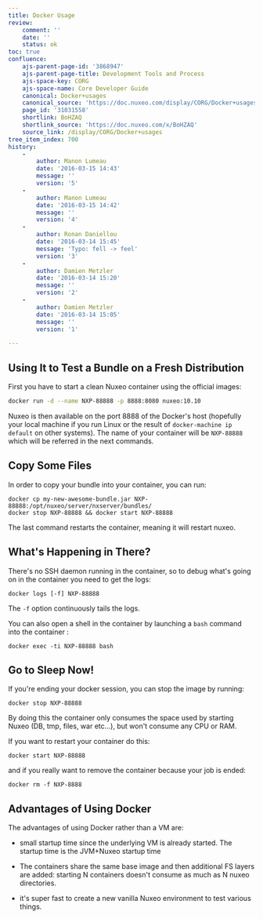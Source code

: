 ```yaml
---
title: Docker Usage
review:
    comment: ''
    date: ''
    status: ok
toc: true
confluence:
    ajs-parent-page-id: '3868947'
    ajs-parent-page-title: Development Tools and Process
    ajs-space-key: CORG
    ajs-space-name: Core Developer Guide
    canonical: Docker+usages
    canonical_source: 'https://doc.nuxeo.com/display/CORG/Docker+usages'
    page_id: '31031558'
    shortlink: BoHZAQ
    shortlink_source: 'https://doc.nuxeo.com/x/BoHZAQ'
    source_link: /display/CORG/Docker+usages
tree_item_index: 700
history:
    -
        author: Manon Lumeau
        date: '2016-03-15 14:43'
        message: ''
        version: '5'
    -
        author: Manon Lumeau
        date: '2016-03-15 14:42'
        message: ''
        version: '4'
    -
        author: Ronan Daniellou
        date: '2016-03-14 15:45'
        message: 'Typo: fell -> feel'
        version: '3'
    -
        author: Damien Metzler
        date: '2016-03-14 15:20'
        message: ''
        version: '2'
    -
        author: Damien Metzler
        date: '2016-03-14 15:05'
        message: ''
        version: '1'

---
```

## Using It to Test a Bundle on a Fresh Distribution

First you have to start a clean Nuxeo container using the official images:

```bash
docker run -d --name NXP-88888 -p 8888:8080 nuxeo:10.10
```

Nuxeo is then available on the port 8888 of the Docker's host (hopefully your local machine if you run Linux or the result of `docker-machine ip default` on other systems). The name of your container will be `NXP-88888` which will be referred in the next commands.

## Copy Some Files

In order to copy your bundle into your container, you can run:

```
docker cp my-new-awesome-bundle.jar NXP-88888:/opt/nuxeo/server/nxserver/bundles/
docker stop NXP-88888 && docker start NXP-88888
```

The last command restarts the container, meaning it will restart nuxeo.

## What's Happening in There?

There's no SSH daemon running in the container, so to debug what's going on in the container you need to get the logs:

```
docker logs [-f] NXP-88888
```

The `-f` option continuously tails the logs.

You can also open a shell in the container by launching a `bash` command into the container :

```
docker exec -ti NXP-88888 bash
```

## Go to Sleep Now!

If you're ending your docker session, you can stop the image by running:

```
docker stop NXP-88888
```

By doing this the container only consumes the space used by starting Nuxeo (DB, tmp, files, war etc...), but won't consume any CPU or RAM.

If you want to restart your container do this:

```
docker start NXP-88888
```

and if you really want to remove the container because your job is ended:

```
docker rm -f NXP-8888
```

## Advantages of Using Docker

The advantages of using Docker rather than a VM are:

* small startup time since the underlying VM is already started. The startup time is the JVM+Nuxeo startup time

* The containers share the same base image and then additional FS layers are added: starting N containers doesn't consume as much as N nuxeo directories.

* it's super fast to create a new vanilla Nuxeo environment to test various things.

